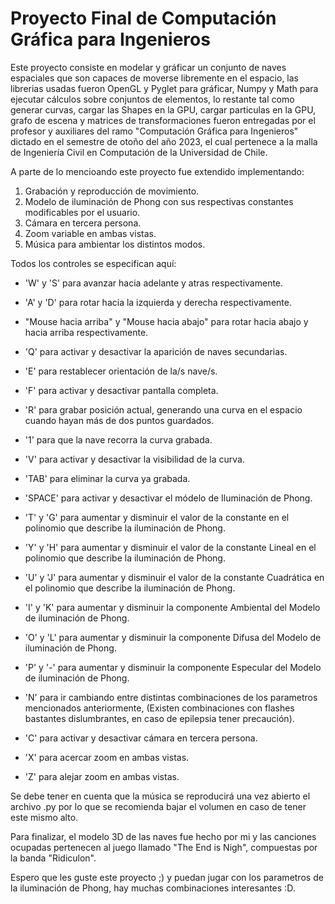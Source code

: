 # Proyecto Final de Computación Gráfica para Ingenieros

Este proyecto consiste en modelar y gráficar un conjunto de naves espaciales que son capaces 
de moverse libremente en el espacio, las librerias usadas fueron OpenGL y Pyglet para gráficar, 
Numpy y Math para ejecutar cálculos sobre conjuntos de elementos, lo restante tal como generar
curvas, cargar las Shapes en la GPU, cargar particulas en la GPU, grafo de escena y matrices de 
transformaciones fueron entregadas por el profesor y auxiliares del ramo "Computación Gráfica para 
Ingenieros" dictado en el semestre de otoño del año 2023, el cual pertenece a la malla de 
Ingeniería Civil en Computación de la Universidad de Chile.

A parte de lo mencioando este proyecto fue extendido implementando:

1. Grabación y reproducción de movimiento. 
2. Modelo de iluminación de Phong con sus respectivas constantes modificables por el usuario. 
3. Cámara en tercera persona. 
4. Zoom variable en ambas vistas. 
5. Música para ambientar los distintos modos.

Todos los controles se especifican aquí:

- 'W' y 'S' para avanzar hacia adelante y atras respectivamente.
- 'A' y 'D' para rotar hacia la izquierda y derecha respectivamente.
- "Mouse hacia arriba" y "Mouse hacia abajo" para rotar hacia abajo y hacia arriba respectivamente.
- 'Q' para activar y desactivar la aparición de naves secundarias.
- 'E' para restablecer orientación de la/s nave/s.
- 'F' para activar y desactivar pantalla completa.

- 'R' para grabar posición actual, generando una curva en el espacio cuando hayan más de dos puntos guardados.
- '1' para que la nave recorra la curva grabada.
- 'V' para activar y desactivar la visibilidad de la curva.
- 'TAB' para eliminar la curva ya grabada.

- 'SPACE' para activar y desactivar el módelo de Iluminación de Phong.
- 'T' y 'G' para aumentar y disminuir el valor de la constante en el polinomio que describe la iluminación de Phong.
- 'Y' y 'H' para aumentar y disminuir el valor de la constante Lineal en el polinomio que describe la iluminación de Phong.
- 'U' y 'J' para aumentar y disminuir el valor de la constante Cuadrática en el polinomio que describe la iluminación de Phong.
- 'I' y 'K' para aumentar y disminuir la componente Ambiental del Modelo de iluminación de Phong.
- 'O' y 'L' para aumentar y disminuir la componente Difusa del Modelo de iluminación de Phong.
- 'P' y '-' para aumentar y disminuir la componente Especular del Modelo de iluminación de Phong.
- 'N' para ir cambiando entre distintas combinaciones de los parametros mencionados anteriormente,
(Existen combinaciones con flashes bastantes dislumbrantes, en caso de epilepsia tener precaución).

- 'C' para activar y desactivar cámara en tercera persona.
- 'X' para acercar zoom en ambas vistas.
- 'Z' para alejar zoom en ambas vistas.

Se debe tener en cuenta que la música se reproducirá una vez abierto el archivo .py por lo que se recomienda bajar el volumen
en caso de tener este mismo alto.

Para finalizar, el modelo 3D de las naves fue hecho por mi y las canciones ocupadas pertenecen al juego llamado
"The End is Nigh", compuestas por la banda "Ridiculon".

Espero que les guste este proyecto ;) y puedan jugar con los parametros de la iluminación de Phong, hay muchas combinaciones interesantes :D.
